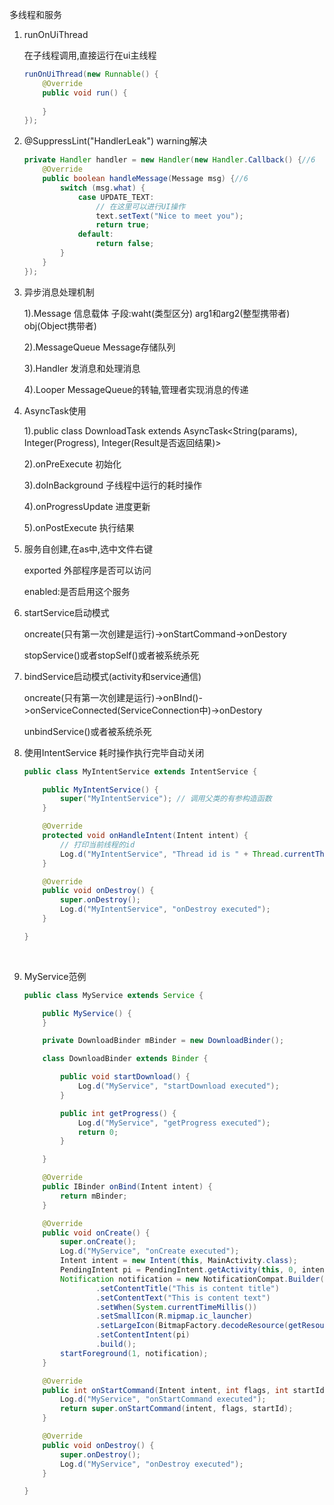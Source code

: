 多线程和服务

1. runOnUiThread 

   在子线程调用,直接运行在ui主线程

   ```java
   runOnUiThread(new Runnable() {
       @Override
       public void run() {
        
       }
   });
   ```

2. @SuppressLint("HandlerLeak") warning解决

   ```java
   private Handler handler = new Handler(new Handler.Callback() {//6
       @Override
       public boolean handleMessage(Message msg) {//6
           switch (msg.what) {
               case UPDATE_TEXT:
                   // 在这里可以进行UI操作
                   text.setText("Nice to meet you");
                   return true;
               default:
                   return false;
           }
       }
   });
   ```

3. 异步消息处理机制

   1).Message 信息载体  子段:waht(类型区分) arg1和arg2(整型携带者) obj(Object携带者)

   2).MessageQueue  Message存储队列

   3).Handler 发消息和处理消息

   4).Looper MessageQueue的转轴,管理者实现消息的传递

4. AsyncTask使用

   1).public class DownloadTask extends AsyncTask<String(params), Integer(Progress), Integer(Result是否返回结果)>

   2).onPreExecute 初始化

   3).doInBackground 子线程中运行的耗时操作

   4).onProgressUpdate 进度更新

   5).onPostExecute 执行结果

5. 服务自创建,在as中,选中文件右键

   exported 外部程序是否可以访问

   enabled:是否启用这个服务

6. startService启动模式

   oncreate(只有第一次创建是运行)->onStartCommand->onDestory

   stopService()或者stopSelf()或者被系统杀死

7. bindService启动模式(activity和service通信)

   oncreate(只有第一次创建是运行)->onBInd()->onServiceConnected(ServiceConnection中)->onDestory

   unbindService()或者被系统杀死

8. 使用IntentService 耗时操作执行完毕自动关闭

   ```java
   public class MyIntentService extends IntentService {

       public MyIntentService() {
           super("MyIntentService"); // 调用父类的有参构造函数
       }

       @Override
       protected void onHandleIntent(Intent intent) {
           // 打印当前线程的id
           Log.d("MyIntentService", "Thread id is " + Thread.currentThread(). getId());
       }

       @Override
       public void onDestroy() {
           super.onDestroy();
           Log.d("MyIntentService", "onDestroy executed");
       }

   }
   ```

   ​

9. MyService范例

   ```java
   public class MyService extends Service {

       public MyService() {
       }

       private DownloadBinder mBinder = new DownloadBinder();

       class DownloadBinder extends Binder {

           public void startDownload() {
               Log.d("MyService", "startDownload executed");
           }

           public int getProgress() {
               Log.d("MyService", "getProgress executed");
               return 0;
           }

       }

       @Override
       public IBinder onBind(Intent intent) {
           return mBinder;
       }

       @Override
       public void onCreate() {
           super.onCreate();
           Log.d("MyService", "onCreate executed");
           Intent intent = new Intent(this, MainActivity.class);
           PendingIntent pi = PendingIntent.getActivity(this, 0, intent, 0);
           Notification notification = new NotificationCompat.Builder(this)
                   .setContentTitle("This is content title")
                   .setContentText("This is content text")
                   .setWhen(System.currentTimeMillis())
                   .setSmallIcon(R.mipmap.ic_launcher)
                   .setLargeIcon(BitmapFactory.decodeResource(getResources(), R.mipmap.ic_launcher))
                   .setContentIntent(pi)
                   .build();
           startForeground(1, notification);
       }

       @Override
       public int onStartCommand(Intent intent, int flags, int startId) {
           Log.d("MyService", "onStartCommand executed");
           return super.onStartCommand(intent, flags, startId);
       }

       @Override
       public void onDestroy() {
           super.onDestroy();
           Log.d("MyService", "onDestroy executed");
       }

   }
   ```

   ​